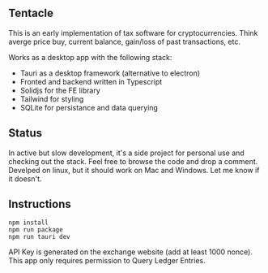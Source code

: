 ## Tentacle

This is an early implementation of tax software for cryptocurrencies. Think averge price buy, current balance, gain/loss of past transactions, etc.

Works as a desktop app with the following stack:

- Tauri as a desktop framework (alternative to electron)
- Fronted and backend written in Typescript
- Solidjs for the FE library
- Tailwind for styling
- SQLite for persistance and data querying

## Status

In active but slow development, it's a side project for personal use and checking out the stack.
Feel free to browse the code and drop a comment.
Develped on linux, but it should work on Mac and Windows. Let me know if it doesn't.

## Instructions

```
npm install
npm run package
npm run tauri dev
```

API Key is generated on the exchange website (add at least 1000 nonce).
This app only requires permission to Query Ledger Entries.
